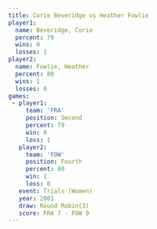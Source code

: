 ```yaml
---
title: Corie Beveridge vs Heather Fowlie
player1:                
  name: Beveridge, Corie
  percent: 79           
  wins: 0               
  losses: 1             
player2:                
  name: Fowlie, Heather 
  percent: 80           
  wins: 1               
  losses: 0             
games:
 - player1:          
     team: 'FRA'     
     position: Second
     percent: 79     
     win: 0          
     loss: 1         
   player2:          
     team: 'FOW'     
     position: Fourth
     percent: 80     
     win: 1          
     loss: 0         
   event: Trials (Women)
   year: 2001           
   draw: Round Robin(3) 
   score: FRA 7 - FOW 9 
---
```

